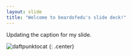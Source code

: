 ```yaml
---
layout: slide
title: "Welcome to beardofedu's slide deck!"
---
```


Updating the caption for my slide. 

![daftpunktocat](https://octodex.github.com/images/daftpunktocat-thomas.gif)
{: .center}
